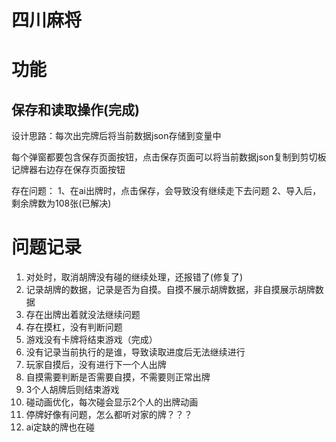 # 四川麻将

# 功能

## 保存和读取操作(完成)

设计思路：每次出完牌后将当前数据json存储到变量中

每个弹窗都要包含保存页面按钮，点击保存页面可以将当前数据json复制到剪切板
记牌器右边存在保存页面按钮

存在问题：
1、在ai出牌时，点击保存，会导致没有继续走下去问题
2、导入后，剩余牌数为108张(已解决)

# 问题记录
1. 对处时，取消胡牌没有碰的继续处理，还报错了(修复了)
2. 记录胡牌的数据，记录是否为自摸。自摸不展示胡牌数据，非自摸展示胡牌数据
3. 存在出牌出着就没法继续问题
4. 存在摸杠，没有判断问题
5. 游戏没有卡牌将结束游戏（完成）
6. 没有记录当前执行的是谁，导致读取进度后无法继续进行
7. 玩家自摸后，没有进行下一个人出牌
8. 自摸需要判断是否需要自摸，不需要则正常出牌
9. 3个人胡牌后则结束游戏
10. 碰动画优化，每次碰会显示2个人的出牌动画
11. 停牌好像有问题，怎么都听对家的牌？？？
12. ai定缺的牌也在碰
